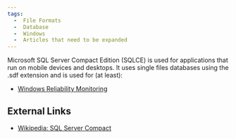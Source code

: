 ```yaml
---
tags:
  -  File Formats
  -  Database 
  -  Windows
  -  Articles that need to be expanded
---
```

Microsoft SQL Server Compact Edition (SQLCE) is used for applications
that run on mobile devices and desktops. It uses single files databases
using the .sdf extension and is used for (at least):

- [Windows Reliability
  Monitoring](windows#reliability_monitoring.md)

## External Links

- [Wikipedia: SQL Server
  Compact](http://en.wikipedia.org/wiki/SQL_Server_Compact)